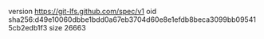 version https://git-lfs.github.com/spec/v1
oid sha256:d49e10060dbbe1bdd0a67eb3704d60e8e1efdb8beca3099bb095415cb2edb1f3
size 26663
